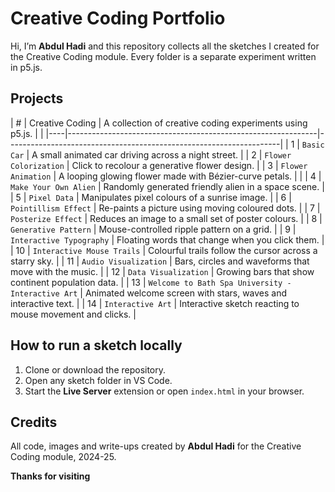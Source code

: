 # Creative Coding Portfolio

Hi, I’m **Abdul Hadi** and this repository collects all the sketches I created for the Creative Coding module. Every folder is a separate experiment written in p5.js.


## Projects

| #  | Creative Coding                                              | A collection of creative coding experiments using p5.js.           |                                    |
|----|--------------------------------------------------------------|--------------------------------------------------------------------|
| 1  | `Basic Car`                                                  | A small animated car driving across a night street.                |
| 2  | `Flower Colorization`                                        | Click to recolour a generative flower design.                      |
| 3  | `Flower Animation`                                           | A looping glowing flower made with Bézier-curve petals.            |      |
| 4  | `Make Your Own Alien`                                        | Randomly generated friendly alien in a space scene.                |
| 5  | `Pixel Data`                                                 | Manipulates pixel colours of a sunrise image.                      |
| 6  | `Pointillism Effect`                                         | Re-paints a picture using moving coloured dots.                    |
| 7  | `Posterize Effect`                                           | Reduces an image to a small set of poster colours.                 |
| 8  | `Generative Pattern`                                         | Mouse-controlled ripple pattern on a grid.                         |
| 9  | `Interactive Typography`                                     | Floating words that change when you click them.                    |
| 10 | `Interactive Mouse Trails`                                   | Colourful trails follow the cursor across a starry sky.            |
| 11 | `Audio Visualization`                                        | Bars, circles and waveforms that move with the music.              |
| 12 | `Data Visualization`                                         | Growing bars that show continent population data.                  |
| 13 | `Welcome to Bath Spa University - Interactive Art`           | Animated welcome screen with stars, waves and interactive text.    |
| 14 | `Interactive Art`                                            | Interactive sketch reacting to mouse movement and clicks.          |



## How to run a sketch locally

1. Clone or download the repository.  
2. Open any sketch folder in VS Code.  
3. Start the **Live Server** extension or open `index.html` in your browser.


## Credits

All code, images and write-ups created by **Abdul Hadi** for the Creative Coding module, 2024-25.

**Thanks for visiting**
